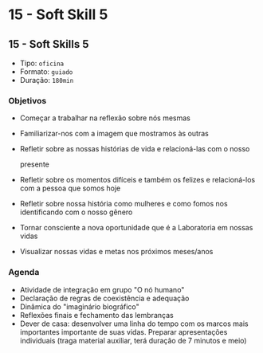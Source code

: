 # 15 - Soft Skill 5

## 15 - Soft Skills 5

* Tipo: `oficina`
* Formato: `guiado`
* Duração: `180min`

### Objetivos

* Começar a trabalhar na reflexão sobre nós mesmas
* Familiarizar-nos com a imagem que mostramos às outras
* Refletir sobre as nossas histórias de vida e relacioná-las com o nosso

  presente

* Refletir sobre os momentos difíceis e também os felizes e relacioná-los com a pessoa que somos hoje
* Refletir sobre nossa história como mulheres e como fomos nos identificando com o nosso gênero
* Tornar consciente a nova oportunidade que é a Laboratoria em nossas vidas
* Visualizar nossas vidas e metas nos próximos meses/anos

### Agenda

* Atividade de integração em grupo "O nó humano"
* Declaração de regras de coexistência e adequação
* Dinâmica do "imaginário biográfico"
* Reflexões finais e fechamento das lembranças
* Dever de casa: desenvolver uma linha do tempo com os marcos mais importantes importante de suas vidas. Preparar apresentações individuais \(traga material auxiliar, terá duração de 7 minutos e meio\)

